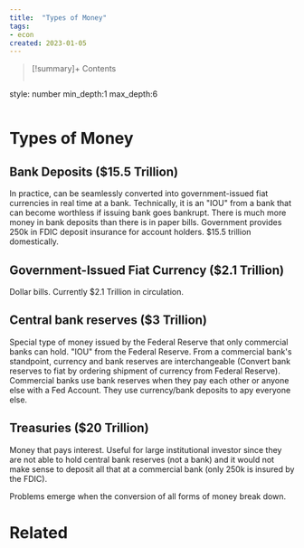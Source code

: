 ```yaml
---
title:  "Types of Money"
tags:
- econ
created: 2023-01-05
---
```


>[!summary]+ Contents
>```toc
style: number
min_depth:1
max_depth:6 
>```


# Types of Money
## Bank Deposits ($15.5 Trillion)
In practice, can be seamlessly converted into government-issued fiat currencies in real time at a bank. Technically, it is an "IOU" from a bank that can become worthless if issuing bank goes bankrupt. There is much more money in bank deposits than there is in paper bills. Government provides 250k in FDIC deposit insurance for account holders. $15.5 trillion domestically.

## Government-Issued Fiat Currency ($2.1 Trillion)
Dollar bills. Currently $2.1 Trillion in circulation.

## Central bank reserves ($3 Trillion)
Special type of money issued by the Federal Reserve that only commercial banks can hold. "IOU" from the Federal Reserve. From a commercial bank's standpoint, currency and bank reserves are interchangeable (Convert bank reserves to fiat by ordering shipment of currency from Federal Reserve). Commercial banks use bank reserves when they pay each other or anyone else with a Fed Account. They use currency/bank deposits to apy everyone else. 

## Treasuries ($20 Trillion)
Money that pays interest. Useful for large institutional investor since they are not able to hold central bank reserves (not a bank) and it would not make sense to deposit all that at a commercial bank (only 250k is insured by the FDIC). 

Problems emerge when the conversion of all forms of money break down.
# Related
